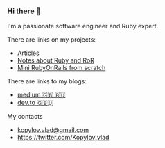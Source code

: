 ### Hi there 👋

<!--
**kopylovvlad/kopylovvlad** is a ✨ _special_ ✨ repository because its `README.md` (this file) appears on your GitHub profile.

Here are some ideas to get you started:

- 🔭 I’m currently working on ...
- 🌱 I’m currently learning ...
- 👯 I’m looking to collaborate on ...
- 🤔 I’m looking for help with ...
- 💬 Ask me about ...
- 📫 How to reach me: ...
- 😄 Pronouns: ...
- ⚡ Fun fact: ...
-->

I'm a passionate software engineer and Ruby expert.

There are links on my projects:
- [Articles](https://github.com/kopylovvlad/articles)
- [Notes about Ruby and RoR](https://kopylovvlad.github.io/tricky_ruby/)
- [Mini RubyOnRails from scratch](https://github.com/kopylovvlad/mini_rails)

There are links to my blogs:
- [medium 🇬🇧 🇷🇺](https://kopilov-vlad.medium.com)
- [dev.to 🇬🇧](https://dev.to/kopylov_vlad)🇺

My contacts
- kopylov.vlad@gmail.com
- https://twitter.com/Kopylov_vlad

